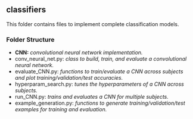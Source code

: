 

## classifiers

This folder contains files to implement complete classification models.


### Folder Structure

* **CNN:** _convolutional neural network implementation._
 * conv_neural_net.py: _class to build, train, and evaluate a convolutional neural network._
 * evaluate_CNN.py: _functions to train/evaluate a CNN across subjects and plot training/validation/test accuracies._
 * hyperparam_search.py: _tunes the hyperparameters of a CNN across subjects._
 * run_CNN.py: _trains and evaluates a CNN for multiple subjects._
* example_generation.py: _functions to generate training/validation/test examples for training and evaluation._

